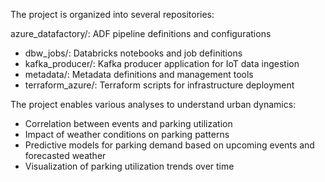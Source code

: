 The project is organized into several repositories:

azure_datafactory/: ADF pipeline definitions and configurations
- dbw_jobs/: Databricks notebooks and job definitions
- kafka_producer/: Kafka producer application for IoT data ingestion
- metadata/: Metadata definitions and management tools
- terraform_azure/: Terraform scripts for infrastructure deployment

The project enables various analyses to understand urban dynamics:

- Correlation between events and parking utilization
- Impact of weather conditions on parking patterns
- Predictive models for parking demand based on upcoming events and forecasted weather
- Visualization of parking utilization trends over time
